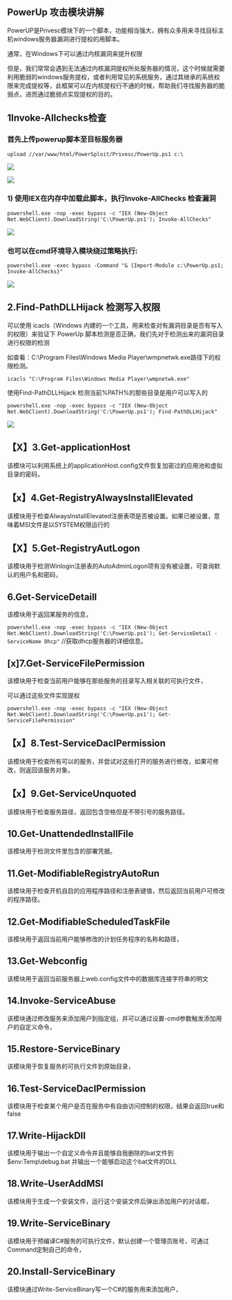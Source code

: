 ## PowerUp 攻击模块讲解

PowerUP是Privesc模块下的一个脚本，功能相当强大，拥有众多用来寻找目标主机windows服务器漏洞进行提权的用脚本。

通常，在Windows下可以通过内核漏洞来提升权限

但是，我们常常会遇到无法通过内核漏洞提权所处服务器的情况，这个时候就需要利用脆弱的windows服务提权，或者利用常见的系统服务，通过其继承的系统权限来完成提权等，此框架可以在内核提权行不通的时候，帮助我们寻找服务器的脆弱点，进而通过脆弱点实现提权的目的。



## 1Invoke-Allchecks检查

###  首先上传powerup脚本至目标服务器

`upload //var/www/html/PowerSploit/Privesc/PowerUp.ps1 c:\`

![](http://ww1.sinaimg.cn/large/007bHQE8gy1g5qvm4mvcjj30ve03276x.jpg)

![](http://ww1.sinaimg.cn/large/007bHQE8gy1g5qvpkv5dlj30ji0c2tad.jpg)

### 1) 使用IEX在内存中加载此脚本，执行Invoke-AllChecks 检查漏洞

```
powershell.exe -nop -exec bypass -c "IEX (New-Object Net.WebClient).DownloadString('C:\PowerUp.ps1'); Invoke-AllChecks"
```

![](http://ww1.sinaimg.cn/large/007bHQE8gy1g5qw7op06fj30wx0e7anr.jpg)

### 也可以在cmd环境导入模块绕过策略执行:

```
powershell.exe -exec bypass -Command "& {Import-Module c:\PowerUp.ps1; Invoke-AllChecks}"
```

![](http://ww1.sinaimg.cn/large/007bHQE8gy1g5qwrwc4fmj30x90cwqd6.jpg)

## 2.Find-PathDLLHijack 检测写入权限

可以使用 icacls（Windows 内建的一个工具，用来检查对有漏洞目录是否有写入的权限）来验证下 PowerUp 脚本检测是否正确，我们先对于检测出来的漏洞目录进行权限的检测

 如查看：C:\Program Files\Windows Media Player\wmpnetwk.exe路径下的权限检测。

```
icacls "C:\Program Files\Windows Media Player\wmpnetwk.exe"
```

使用Find-PathDLLHijack 检测当前%PATH%的那些目录是用户可以写入的

`powershell.exe -nop -exec bypass -c "IEX (New-Object Net.WebClient).DownloadString('C:\PowerUp.ps1'); Find-PathDLLHijack"`

![](http://ww1.sinaimg.cn/large/007bHQE8gy1g5qx8uc83nj314k0qg4qp.jpg)

## 【X】3.Get-applicationHost

该模块可以利用系统上的applicationHost.config文件恢复加密过的应用池和虚拟目录的密码，

## 【x】4.Get-RegistryAIwayslnstallElevated

该模块用于检查AIwayslnstallElevated注册表项是否被设置。如果已被设置，意味着MSI文件是以SYSTEM权限运行的

## 【X】5.Get-RegistryAutLogon

该模块用于检测Winlogin注册表的AutoAdminLogon项有没有被设置，可查询默认的用户名和密码，

## 6.Get-ServiceDetaill

该模块用于返回某服务的信息，

`powershell.exe -nop -exec bypass -c "IEX (New-Object Net.WebClient).DownloadString('C:\PowerUp.ps1'); Get-ServiceDetail -ServiceName Dhcp"`        //获取dhcp服务器的详细信息。

## [x]7.Get-ServiceFilePermission

该模块用于检查当前用户能够在那些服务的目录写入相关联的可执行文件，

可以通过这些文件实现提权

`powershell.exe -nop -exec bypass -c "IEX (New-Object Net.WebClient).DownloadString('C:\PowerUp.ps1'); Get-ServiceFilePermission"`

## 【x】8.Test-ServiceDacIPermission

该模块用于检查所有可以的服务，并尝试对这些打开的服务进行修改，如果可修改，则返回该服务对象。

## 【x】9.Get-ServiceUnquoted

该模块用于检查服务路径，返回包含空格但是不带引号的服务路径。

## 10.Get-UnattendedlnstallFile

该模块用于检测文件里包含的部署凭据。

## 11.Get-ModifiableRegistryAutoRun

该模块用于检查开机自启的应用程序路径和注册表键值，然后返回当前用户可修改的程序路径。

## 12.Get-ModifiableScheduledTaskFile

该模块用于返回当前用户能够修改的计划任务程序的名称和路径，

## 13.Get-Webconfig

该模块用于返回当前服务器上web.config文件中的数据库连接字符串的明文

## 14.Invoke-ServiceAbuse

该模块通过修改服务来添加用户到指定组，并可以通过设置-cmd参数触发添加用户的自定义命令，

## 15.Restore-ServiceBinary

该模块用于恢复服务的可执行文件到原始目录，

## 16.Test-ServiceDacIPermission

该模块用于检查某个用户是否在服务中有自由访问控制的权限，结果会返回true和false

## 17.Write-HijackDII

该模块用于输出一个自定义命令并且能够自我删除的bat文件到$env:Temp\debug.bat 并输出一个能够启动这个bat文件的DLL

## 18.Write-UserAddMSI

该模块用于生成一个安装文件，运行这个安装文件后弹出添加用户的对话框，

## 19.Write-ServiceBinary

该模块用于预编译C#服务的可执行文件，默认创建一个管理员账号，可通过Command定制自己的命令，

## 20.Install-ServiceBinary

该模块通过Write-ServiceBinary写一个C#的服务用来添加用户，



 

